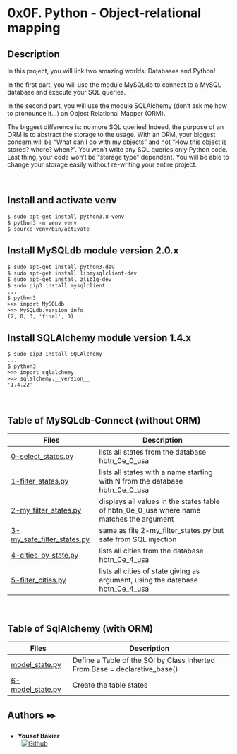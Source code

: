 # 0x0F. Python - Object-relational mapping

## Description
In this project, you will link two amazing worlds: Databases and Python!

In the first part, you will use the module MySQLdb to connect to a MySQL database and execute your SQL queries.

In the second part, you will use the module SQLAlchemy (don’t ask me how to pronounce it…) an Object Relational Mapper (ORM).

The biggest difference is: no more SQL queries! Indeed, the purpose of an ORM is to abstract the storage to the usage. With an ORM, your biggest concern will be “What can I do with my objects” and not “How this object is stored? where? when?”. You won’t write any SQL queries only Python code. Last thing, your code won’t be “storage type” dependent. You will be able to change your storage easily without re-writing your entire project.

<br />

## Install and activate venv
```
$ sudo apt-get install python3.8-venv
$ python3 -m venv venv
$ source venv/bin/activate
```
## Install MySQLdb module version 2.0.x
```
$ sudo apt-get install python3-dev
$ sudo apt-get install libmysqlclient-dev
$ sudo apt-get install zlib1g-dev
$ sudo pip3 install mysqlclient
...
$ python3
>>> import MySQLdb
>>> MySQLdb.version_info 
(2, 0, 3, 'final', 0)
```
## Install SQLAlchemy module version 1.4.x
```
$ sudo pip3 install SQLAlchemy
...
$ python3
>>> import sqlalchemy
>>> sqlalchemy.__version__ 
'1.4.22'
```
<br />

## Table of MySQLdb-Connect (without ORM)
Files | Description
----- | -----------
[0-select_states.py](./0-select_states.py) | lists all states from the database hbtn_0e_0_usa
[1-filter_states.py](./1-filter_states.py) | lists all states with a name starting with N from the database hbtn_0e_0_usa
[2-my_filter_states.py](./2-my_filter_states.py) | displays all values in the states table of hbtn_0e_0_usa where name matches the argument
[3-my_safe_filter_states.py](./3-my_safe_filter_states.py) | same as file 2-my_filter_states.py but safe from SQL injection
[4-cities_by_state.py](./4-cities_by_state.py) | lists all cities from the database hbtn_0e_4_usa
[5-filter_cities.py](./5-filter_cities.py) | lists all cities of state giving as argument, using the database hbtn_0e_4_usa
<br />

## Table of SqlAlchemy (with ORM)
Files | Description
----- | -----------
[model_state.py](./model_state.py) | Define a Table of the SQl by Class Inherted From Base = declarative_base()
[6-model_state.py](./6-model_state.py) | Create the table states 

## Authors :black_nib:

* __Yousef Bakier__ &nbsp;&nbsp;&nbsp;&nbsp;&nbsp;&nbsp; <br />
 &nbsp;&nbsp;[<img height="" src="https://img.shields.io/static/v1?label=&message=GitHub&color=181717&logo=GitHub&logoColor=f2f2f2&labelColor=2F333A" alt="Github">](https://github.com/Y-Baker)
